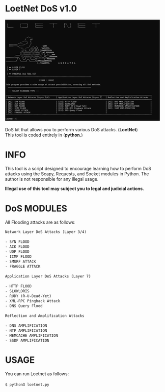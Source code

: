 # LoetNet DoS v1.0
![banner image](https://github.com/anezatra-katedram/LOETNET/blob/main/banner.png)<br></br>
DoS kit that allows you to perform various DoS attacks. (**LoetNet**)</br>
This tool is coded entirely in (**python.**)

# INFO

This tool is a script designed to encourage learning how to perform DoS attacks using the Scapy, Requests, and Socket modules in Python. The author is not responsible for any illegal usage.

**Illegal use of this tool may subject you to legal and judicial actions.**

# DoS MODULES

All Flooding attacks are as follows:

```
Network Layer DoS Attacks (Layer 3/4)

- SYN FLOOD
- ACK FLOOD
- UDP FLOOD
- ICMP FLOOD
- SMURF ATTACK
- FRAGGLE ATTACK

Application Layer DoS Attacks (Layer 7)

- HTTP FLOOD
- SLOWLORIS
- RUDY (R-U-Dead-Yet)
- XML-RPC Pingback Attack
- DNS Query Flood

Reflection and Amplification Attacks

- DNS AMPLIFICATION
- NTP AMPLIFICATION
- MEMCACHE AMPLIFICATION
- SSDP AMPLIFICATION
```

# USAGE

You can run Loetnet as follows:<br></br>
`$ python3 loetnet.py`
